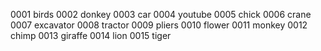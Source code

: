0001 birds
0002 donkey
0003 car
0004 youtube
0005 chick
0006 crane
0007 excavator
0008 tractor
0009 pliers
0010 flower
0011 monkey
0012 chimp
0013 giraffe
0014 lion
0015 tiger
